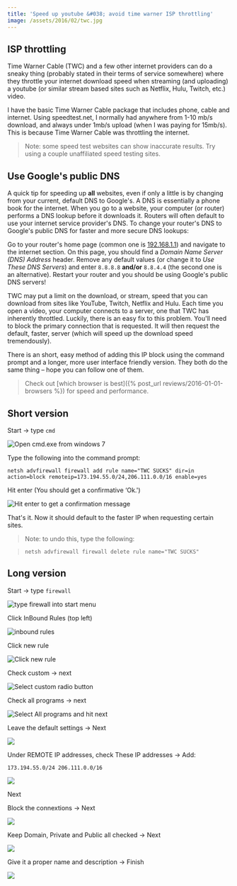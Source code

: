 ```yaml
---
title: 'Speed up youtube &#038; avoid time warner ISP throttling'
image: /assets/2016/02/twc.jpg
---
```

## ISP throttling

Time Warner Cable (TWC) and a few other internet providers can do a sneaky thing (probably stated in their terms of service somewhere) where they throttle your internet download speed when streaming (and uploading) a youtube (or similar stream based sites such as Netflix, Hulu, Twitch, etc.) video.

I have the basic Time Warner Cable package that includes phone, cable and internet. Using speedtest.net, I normally had anywhere from 1-10 mb/s download, and always under 1mb/s upload (when I was paying for 15mb/s). This is because Time Warner Cable was throttling the internet.

> Note: some speed test websites can show inaccurate results. Try using a couple unaffiliated speed testing sites.

## Use Google's public DNS

A quick tip for speeding up **all** websites, even if only a little is by changing from your current, default DNS to Google's. A DNS is essentially a phone book for the internet. When you go to a website, your computer (or router) performs a DNS lookup before it downloads it. Routers will often default to use your internet service provider's DNS. To change your router's DNS to Google's public DNS for faster and more secure DNS lookups:

Go to your router's home page (common one is [192.168.1.1](http://192.168.1.1/)) and navigate to the internet section. On this page, you should find a _Domain Name Server (DNS) Address_ header. Remove any default values (or change it to _Use These DNS Servers_) and enter `8.8.8.8` **and/or** `8.8.4.4` (the second one is an alternative). Restart your router and you should be using Google's public DNS servers!

TWC may put a limit on the download, or stream, speed that you can download from sites like YouTube, Twitch, Netflix and Hulu. Each time you open a video, your computer connects to a server, one that TWC has inherently throttled. Luckily, there is an easy fix to this problem. You'll need to block the primary connection that is requested. It will then request the default, faster, server (which will speed up the download speed tremendously).

There is an short, easy method of adding this IP block using the command prompt and a longer, more user interface friendly version. They both do the same thing – hope you can follow one of them.

> Check out [which browser is best]({% post_url reviews/2016-01-01-browsers %}) for speed and performance.

## Short version

Start -> type `cmd`
  
![Open cmd.exe from windows 7](https://i.imgur.com/iSDNPAV.png)
  
Type the following into the command prompt:
  
`netsh advfirewall firewall add rule name="TWC SUCKS" dir=in action=block remoteip=173.194.55.0/24,206.111.0.0/16 enable=yes`
  
Hit enter (You should get a confirmative &#8216;Ok.')
  
![Hit enter to get a confirmation message](https://i.imgur.com/3rvH6Xt.png)
  
That's it. Now it should default to the faster IP when requesting certain sites.

> Note: to undo this, type the following:
  
> `netsh advfirewall firewall delete rule name="TWC SUCKS"` 

## Long version

Start -> type `firewall`
  
![type firewall into start menu](https://i.imgur.com/Zo8HQFo.png)
  
Click InBound Rules (top left)
  
![inbound rules](https://i.imgur.com/L2JDXcG.png)
  
Click new rule
  
![Click new rule](https://i.imgur.com/rbxj94X.png)
  
Check custom -> next
  
![Select custom radio button](https://i.imgur.com/srk7Z0W.png)
  
Check all programs -> next
  
![Select All programs and hit next](https://i.imgur.com/cPePvWF.png)
  
Leave the default settings -> Next
  
![](https://i.imgur.com/8bdpjm8.png)
  
Under REMOTE IP addresses, check These IP addresses -> Add:
  
`173.194.55.0/24 206.111.0.0/16`
  
![](https://i.imgur.com/Vx6CKd1.png)
  
Next
  
Block the connextions -> Next
  
![](https://i.imgur.com/fnPrPr4.png)
  
Keep Domain, Private and Public all checked -> Next
  
![](https://i.imgur.com/4fMNM2i.png)
  
Give it a proper name and description -> Finish
  
![](https://i.imgur.com/z3OqYyA.png)
